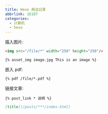 ```yaml
---
title: Hexo 用法记录
abbrlink: 16107
categories:
  - 计算机
  - hexo
---
```

插入图片:
```html
<img src="/file/*" width="250" height="250"/>
```
```
{% asset_img image.jpg This is an image %}
```

嵌入 pdf:
```
{% pdf /file/*.pdf %}
```

链接文章:
```
{% post_link * 说明 %}
```
```md
[title](/posts/***/index.html)
```